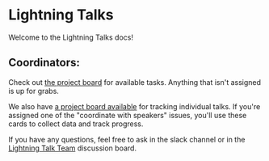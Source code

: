 # Lightning Talks

Welcome to the Lightning Talks docs!

## Coordinators:

Check out [the project board](https://github.com/Virtual-Coffee/VC-Events/projects/1) for available tasks. Anything that isn't assigned is up for grabs.

We also have [a project board available](https://github.com/Virtual-Coffee/VC-Events/projects/2) for tracking individual talks. If you're assigned one of the "coordinate with speakers" issues, you'll use these cards to collect data and track progress.

If you have any questions, feel free to ask in the slack channel or in the [Lightning Talk Team](https://github.com/orgs/Virtual-Coffee/teams/lightning-talk-team) discussion board.
